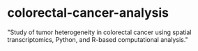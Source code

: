 # colorectal-cancer-analysis
"Study of tumor heterogeneity in colorectal cancer using spatial transcriptomics, Python, and R-based computational analysis."
